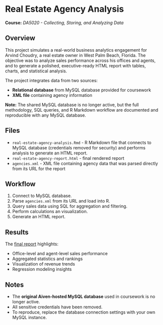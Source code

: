 # Real Estate Agency Analysis
**Course:** _DA5020 - Collecting, Storing, and Analyzing Data_

## Overview
This project simulates a real-world business analytics engagement for Arvind Choudry, a real estate owner in West Palm Beach, Florida. The objective was to analyze sales performance across his offices and agents, and to generate a polished, executive-ready HTML report with tables, charts, and statistical analysis.

The project integrates data from two sources:
* **Relational database** from MySQL database provided for coursework
* **XML file** containing agency information

**Note:** The shared MySQL database is no longer active, but the full methodology, SQL queries, and R Markdown workflow are documented and reproducible with any MySQL database.

## Files
* `real-estate-agency-analysis.Rmd` - R Markdown file that connects to MySQL database (credentials removed for security) and performs analysis to generate an HTML report.
* `real-estate-agency-report.html` - final rendered report
* `agencies.xml` - XML file containing agency data that was parsed directly from its URL for the report

## Workflow
1. Connect to MySQL database.
2. Parse `agencies.xml` from its URL and load into R.
3. Query sales data using SQL for aggregation and filtering.
4. Perform calculations an visualization.
5. Generate an HTML report.

## Results
The [final report](https://zoechow24.github.io/real-estate-agency-analysis/real-estate-agency-analysis.Rmd) highlights:
* Office-level and agent-level sales performance
* Aggregated statistics and rankings
* Visualization of revenue trends
* Regression modeling insights

## Notes
* The **original Aiven-hosted MySQL database** used in coursework is no longer active.
* All sensitive credentials have been removed.
* To reproduce, replace the database connection settings with your own MySQL instance.
